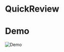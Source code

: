 # QuickReview

# Demo  
![Demo](https://github.com/user-attachments/assets/9dd0de05-4b64-4016-a2a6-a446262b744b)
